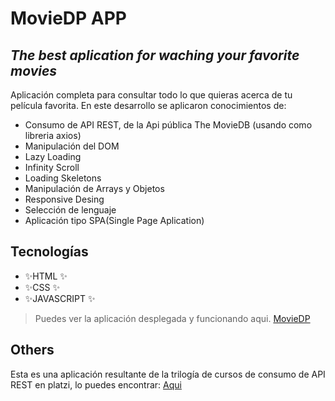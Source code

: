 # MovieDP APP
## _The best aplication for waching your favorite movies_
Aplicación completa para consultar todo lo que quieras acerca de tu película favorita.
En este desarrollo se aplicaron conocimientos de:
- Consumo de API REST, de la Api pública The MovieDB (usando como libreria axios)
- Manipulación del DOM
- Lazy Loading
- Infinity Scroll
- Loading Skeletons
- Manipulación de Arrays y Objetos
- Responsive Desing
- Selección de lenguaje
- Aplicación tipo SPA(Single Page Aplication)


## Tecnologías

- ✨HTML ✨
- ✨CSS ✨
- ✨JAVASCRIPT ✨


> Puedes ver la aplicación desplegada y funcionando aqui. [MovieDP](https://dariopaladinesc.github.io/MovieDP-App/)


## Others

Esta es una aplicación resultante de la trilogía de cursos de consumo de API REST en platzi, lo puedes encontrar: [Aqui](https://platzi.com/cursos/api-profesional/)
